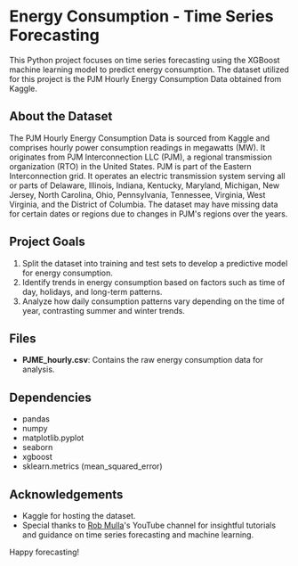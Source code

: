 # Energy Consumption - Time Series Forecasting

This Python project focuses on time series forecasting using the XGBoost machine learning model to predict energy consumption. The dataset utilized for this project is the PJM Hourly Energy Consumption Data obtained from Kaggle.

## About the Dataset

The PJM Hourly Energy Consumption Data is sourced from Kaggle and comprises hourly power consumption readings in megawatts (MW). It originates from PJM Interconnection LLC (PJM), a regional transmission organization (RTO) in the United States. PJM is part of the Eastern Interconnection grid. It operates an electric transmission system serving all or parts of Delaware, Illinois, Indiana, Kentucky, Maryland, Michigan, New Jersey, North Carolina, Ohio, Pennsylvania, Tennessee, Virginia, West Virginia, and the District of Columbia. The dataset may have missing data for certain dates or regions due to changes in PJM's regions over the years.

## Project Goals

1. Split the dataset into training and test sets to develop a predictive model for energy consumption.
2. Identify trends in energy consumption based on factors such as time of day, holidays, and long-term patterns.
3. Analyze how daily consumption patterns vary depending on the time of year, contrasting summer and winter trends.

## Files

- **PJME_hourly.csv**: Contains the raw energy consumption data for analysis.

## Dependencies

- pandas
- numpy
- matplotlib.pyplot
- seaborn
- xgboost
- sklearn.metrics (mean_squared_error)

## Acknowledgements

- Kaggle for hosting the dataset.
- Special thanks to [Rob Mulla](https://www.youtube.com/@robmulla)'s YouTube channel for insightful tutorials and guidance on time series forecasting and machine learning.


Happy forecasting!
